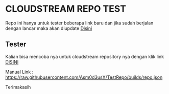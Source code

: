 # CLOUDSTREAM REPO TEST

Repo ini hanya untuk tester beberapa link baru dan jika sudah berjalan dengan lancar maka akan diupdate [Disini](https://github.com/Asm0d3usX/CloudX)
 
## Tester

Kalian bisa mencoba nya untuk cloudstream repository nya dengan klik link [DISINI](https://shorturl.at/5Sq7Z)

Manual Link : https://raw.githubusercontent.com/Asm0d3usX/TestRepo/builds/repo.json

Terimakasih
